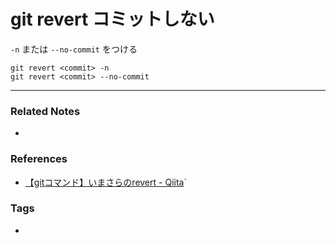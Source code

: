 # git revert コミットしない
`-n` または `--no-commit` をつける

```
git revert <commit> -n
git revert <commit> --no-commit
```

----
### Related Notes
- 

### References
- [【gitコマンド】いまさらのrevert - Qiita](https://qiita.com/chihiro/items/2fa827d0eac98109e7ee`#%E3%82%B3%E3%83%9F%E3%83%83%E3%83%88%E3%81%97%E3%81%AA%E3%81%84)`

### Tags
- 